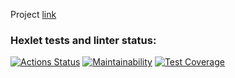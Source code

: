 Project [link](https://java-project-72-xyft.onrender.com)
### Hexlet tests and linter status:
[![Actions Status](https://github.com/RomanKhal/java-project-72/actions/workflows/hexlet-check.yml/badge.svg)](https://github.com/RomanKhal/java-project-72/actions)
[![Maintainability](https://api.codeclimate.com/v1/badges/e3e6b75b04193feac3c1/maintainability)](https://codeclimate.com/github/RomanKhal/java-project-72/maintainability)
[![Test Coverage](https://api.codeclimate.com/v1/badges/e3e6b75b04193feac3c1/test_coverage)](https://codeclimate.com/github/RomanKhal/java-project-72/test_coverage)

